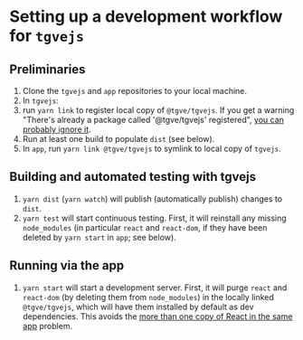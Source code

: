 # Setting up a development workflow for `tgvejs`

## Preliminaries

1. Clone the `tgvejs` and `app` repositories to your local machine.
2. In `tgvejs`:
 1. run `yarn link` to register local copy of `@tgve/tgvejs`. If you get a warning "There's already a package called '@tgve/tgvejs' registered", [you can probably ignore it](https://www.xolv.io/blog/dev-notes/dreaded-yarn-link-theres-already-a-package-called-x-registered/).
 2. Run at least one build to populate `dist` (see below).
4. In `app`, run `yarn link @tgve/tgvejs` to symlink to local copy of `tgvejs`.

## Building and automated testing with tgvejs

1. `yarn dist` (`yarn watch`) will publish (automatically publish) changes to `dist`.
2. `yarn test` will start continuous testing. First, it will reinstall any missing `node_modules` (in particular `react` and `react-dom`, if they have been deleted by `yarn start` in `app`; see below).

## Running via the app

1. `yarn start` will start a development server. First, it will purge `react` and `react-dom` (by deleting them from `node_modules`) in the locally linked `@tgve/tgvejs`, which will have them installed by default as dev dependencies. This avoids the [more than one copy of React in the same app](https://stackoverflow.com/questions/66488492/solve-having-more-than-one-copy-of-react-in-the-same-app) problem.
